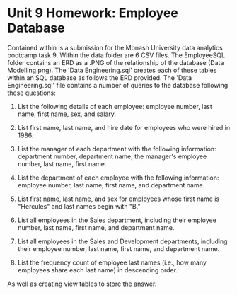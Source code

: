 # Unit 9 Homework: Employee Database
Contained within is a submission for the Monash University data analytics bootcamp task 9. Within the data folder are 6 CSV files. The EmployeeSQL folder contains an ERD as a .PNG of the relationship of the database (Data Modelling.png). The 'Data Engineering.sql' creates each of these tables within an SQL database as follows the ERD provided. The 'Data Engineering.sql' file contains a number of queries to the database following these questions:
 
1. List the following details of each employee: employee number, last name, first name, sex, and salary.
 
2. List first name, last name, and hire date for employees who were hired in 1986.
 
3. List the manager of each department with the following information: department number, department name, the manager's employee number, last name, first name.
 
4. List the department of each employee with the following information: employee number, last name, first name, and department name.
 
5. List first name, last name, and sex for employees whose first name is "Hercules" and last names begin with "B."
 
6. List all employees in the Sales department, including their employee number, last name, first name, and department name.
 
7. List all employees in the Sales and Development departments, including their employee number, last name, first name, and department name.
 
8. List the frequency count of employee last names (i.e., how many employees share each last name) in descending order.
 
As well as creating view tables to store the answer.